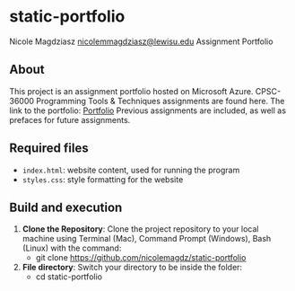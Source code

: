 # static-portfolio
Nicole Magdziasz
nicolemmagdziasz@lewisu.edu
Assignment Portfolio

## About
This project is an assignment portfolio hosted on Microsoft Azure.
CPSC-36000 Programming Tools & Techniques assignments are found here.
The link to the portfolio: [Portfolio](https://gray-desert-043f8f810.5.azurestaticapps.net/)
Previous assignments are included, as well as prefaces for future assignments.

## Required files
- `index.html`: website content, used for running the program
- `styles.css`: style formatting for the website

## Build and execution
1. **Clone the Repository**: Clone the project repository to your local machine using
 Terminal (Mac), Command Prompt (Windows), Bash (Linux) with the command:
     - git clone https://github.com/nicolemagdz/static-portfolio
2. **File directory**: Switch your directory to be inside the folder:
     - cd static-portfolio
